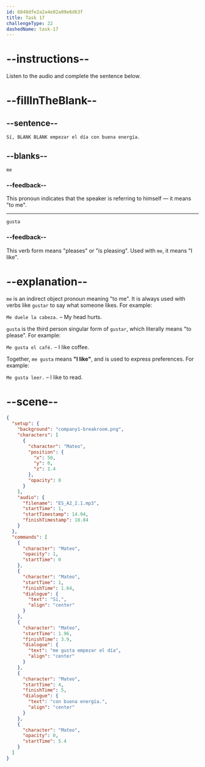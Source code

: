 ```yaml
---
id: 6848dfe2a2a4e02a09e6d63f
title: Task 17
challengeType: 22
dashedName: task-17
---
```


<!-- (Audio) Sí, me gusta empezar el día con buena energía. -->

# --instructions--

Listen to the audio and complete the sentence below.

# --fillInTheBlank--

## --sentence--

`Sí, BLANK BLANK empezar el día con buena energía.`

## --blanks--

`me`

### --feedback--

This pronoun indicates that the speaker is referring to himself — it means "to me".

---

`gusta`

### --feedback--

This verb form means "pleases" or "is pleasing". Used with `me`, it means "I like".

# --explanation--

`me` is an indirect object pronoun meaning "to me". It is always used with verbs like `gustar` to say what someone likes. For example:

`Me duele la cabeza.` – My head hurts.

`gusta` is the third person singular form of `gustar`, which literally means "to please". For example:

`Me gusta el café.` – I like coffee.

Together, `me gusta` means **"I like"**, and is used to express preferences. For example:

`Me gusta leer.` – I like to read.

# --scene--

```json
{
  "setup": {
    "background": "company1-breakroom.png",
    "characters": [
      {
        "character": "Mateo",
        "position": {
          "x": 50,
          "y": 0,
          "z": 1.4
        },
        "opacity": 0
      }
    ],
    "audio": {
      "filename": "ES_A2_2.1.mp3",
      "startTime": 1,
      "startTimestamp": 14.94,
      "finishTimestamp": 18.84
    }
  },
  "commands": [
    {
      "character": "Mateo",
      "opacity": 1,
      "startTime": 0
    },
    {
      "character": "Mateo",
      "startTime": 1,
      "finishTime": 1.64,
      "dialogue": {
        "text": "Sí,",
        "align": "center"
      }
    },
    {
      "character": "Mateo",
      "startTime": 1.96,
      "finishTime": 3.9,
      "dialogue": {
        "text": "me gusta empezar el día",
        "align": "center"
      }
    },
    {
      "character": "Mateo",
      "startTime": 4,
      "finishTime": 5,
      "dialogue": {
        "text": "con buena energía.",
        "align": "center"
      }
    },
    {
      "character": "Mateo",
      "opacity": 0,
      "startTime": 5.4
    }
  ]
}
```
